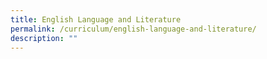 ```yaml
---
title: English Language and Literature
permalink: /curriculum/english-language-and-literature/
description: ""
---
```

